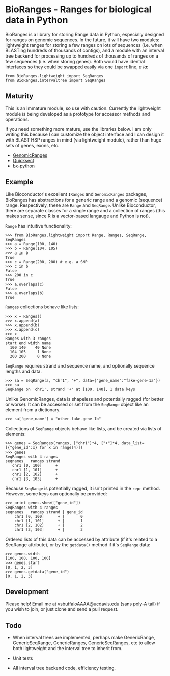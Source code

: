 # BioRanges - Ranges for biological data in Python

BioRanges is a library for storing Range data in Python, especially
designed for ranges on genomic sequences. In the future, it will have
two modules: lightweight ranges for storing a few ranges on lots of
sequences (i.e. when BLASTing hundreds of thousands of contigs), and a
module with an interval tree backend for processing up to hundreds of
thousands of ranges on a few sequences (i.e. when storing genes). Both
would have idential interfaces so they could be swapped easily via one
`import` line, *a la*:

    from BioRanges.lightweight import SeqRanges
    from BioRanges.intervaltree import SeqRanges

## Maturity

This is an immature module, so use with caution. Currently the
lightweight module is being developed as a prototype for accessor
methods and operations. 

If you need something more mature, use the libraries below. I am only
writing this because I can customize the object interface and I can
design it with BLAST HSP ranges in mind (via lightweight module),
rather than huge sets of genes, exons, etc.

 - [GenomicRanges](http://bioconductor.org/packages/release/bioc/html/GenomicRanges.html)
 - [Quicksect](https://github.com/brentp/quicksect)
 - [bx-python](https://bitbucket.org/james_taylor/bx-python/wiki/Home)

## Example

Like Bioconductor's excellent `IRanges` and `GenomicRanges` packages,
BioRanges has abstractions for a generic range and a genomic
(sequence) range. Respectively, these are `Range` and
`SeqRange`. Unlike Bioconductor, there are separate classes for a
single range and a collection of ranges (this makes sense, since R is
a vector-based langauge and Python is not).

`Range` has intuitive functionality:

    >>> from BioRanges.lightweight import Range, Ranges, SeqRange, SeqRanges
    >>> a = Range(100, 140)
    >>> b = Range(104, 105)
    >>> a in b
    True
    >>> c = Range(200, 200) # e.g. a SNP
    >>> c in b
    False
    >>> 200 in c
    True
    >>> a.overlaps(c)
    False
    >>> a.overlaps(b)
    True

`Ranges` collections behave like lists:

    >>> x = Ranges()
    >>> x.append(a)
    >>> x.append(b)
    >>> x.append(c)
    >>> x
    Ranges with 3 ranges
    start end width name
      100 140    40 None
      104 105     1 None
      200 200     0 None

`SeqRange` requires strand and sequence name, and optionally sequence
lengths and data.

    >>> sa = SeqRange(a, "chr1", "+", data={"gene_name":"fake-gene-1a"})
    >>> sa
    SeqRange on 'chr1', strand '+' at [100, 140], 1 data keys

Unlike GenomicRanges, data is shapeless and potentially ragged (for
better or worse). It can be accessed or set from the `SeqRange` object
like an element from a dictionary.

    >>> sa['gene_name'] = "other-fake-gene-1b"

Collections of `SeqRange` objects behave like lists, and be created
via lists of elements:

    >>> genes = SeqRanges(ranges, ["chr1"]*4, ["+"]*4, data_list=[{"gene_id":x} for x in range(4)])
    >>> genes
    SeqRanges with 4 ranges
    seqnames   ranges strand
       chr1 [0, 100]      +
       chr1 [1, 101]      +
       chr1 [2, 102]      +
       chr1 [3, 103]      +

Because `SeqRange` is potentially ragged, it isn't printed in the
`repr` method. However, some keys can optionally be provided:

    >>> print genes.show(["gene_id"])
    SeqRanges with 4 ranges
    seqnames   ranges strand | gene_id
        chr1 [0, 100]      + |       0
        chr1 [1, 101]      + |       1
        chr1 [2, 102]      + |       2
        chr1 [3, 103]      + |       3

Ordered lists of this data can be accessed by attribute (if it's
related to a SeqRange attribute), or by the `getdata()` method if it's
`SeqRange` data:

    >>> genes.width
    [100, 100, 100, 100]
    >>> genes.start
    [0, 1, 2, 3]
    >>> genes.getdata("gene_id")
    [0, 1, 2, 3]

## Development

Please help! Email me at vsbuffaloAAAA@ucdavis.edu (sans poly-A tail)
if you wish to join, or just clone and send a pull request.

## Todo

 - When interval trees are implemented, perhaps make GenericRange,
   GenericSeqRange, GenericRanges, GenericSeqRanges, etc to allow both
   lightweight and the interval tree to inherit from.

 - Unit tests 

 - All interval tree backend code, efficiency testing.
